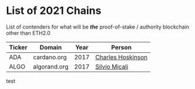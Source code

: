 # List of 2021 Chains

List of contenders for what will be _**the**_ proof-of-stake / authority
blockchain other than ETH2.0

| Ticker | Domain | Year | Person |
| --- | --- | --- | --- |
| ADA | cardano.org | 2017 | [Charles Hoskinson](https://en.wikipedia.org/wiki/Charles_Hoskinson) |
| ALGO | algorand.org | 2017 |  [Silvio Micali](https://en.wikipedia.org/wiki/Silvio_Micali) |

test
